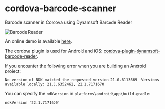 # cordova-barcode-scanner

Barcode scanner in Cordova using Dynamsoft Barcode Reader

![Barcode Reader](https://user-images.githubusercontent.com/5462205/140495899-ab2e424c-1919-4628-acda-7a67c028ec88.jpg)

An online demo is available [here](https://blog.xulihang.me/cordova-barcode-scanner/).

The cordova plugin is used for Android and iOS: [cordova-plugin-dynamsoft-barcode-reader](https://github.com/xulihang/cordova-plugin-dynamsoft-barcode-reader).


If you encounter the following error when you are building an Android project:

```
No version of NDK matched the requested version 21.0.6113669. Versions available locally: 21.1.6352462, 22.1.7171670
```

You can specify the `ndkVersion` in `platforms\android\app\build.gradle`:

```
ndkVersion '22.1.7171670'
```

